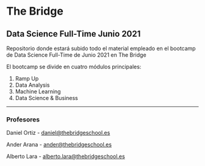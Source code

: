 # The Bridge
## Data Science Full-Time Junio 2021
Repositorio donde estará subido todo el material empleado en el bootcamp de Data Science Full-Time de Junio 2021 en The Bridge

El bootcamp se divide en cuatro módulos principales:
1. Ramp Up
2. Data Analysis
3. Machine Learning
4. Data Science & Business

---

### Profesores
Daniel Ortiz - <daniel@thebridgeschool.es>

Ander Arana - <ander@thebridgeschool.es>

Alberto Lara - <alberto.lara@thebridgeschool.es>